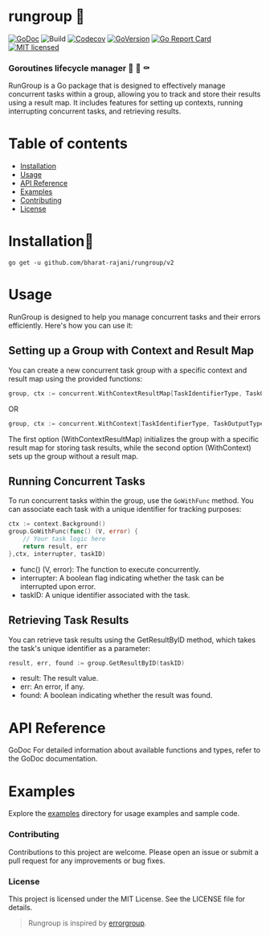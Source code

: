 # rungroup :rainbow:

[![GoDoc](https://pkg.go.dev/badge/github.com/bharat-rajani/rungroup)](https://godoc.org/github.com/bharat-rajani/rungroup)
![Build](https://github.com/bharat-rajani/rungroup/actions/workflows/push.yml/badge.svg)
[![Codecov](https://codecov.io/gh/bharat-rajani/rungroup/branch/main/graph/badge.svg?token=K0JRWEWYWX)](https://codecov.io/gh/bharat-rajani/rungroup)
[![GoVersion](https://img.shields.io/github/go-mod/go-version/bharat-rajani/rungroup)](https://github.com/bharat-rajani/rungroup/blob/main/go.mod)
[![Go Report Card](https://img.shields.io/badge/go%20report-A+-brightgreen.svg)](https://goreportcard.com/report/github.com/bharat-rajani/rungroup)
[![MIT licensed](https://img.shields.io/github/license/bharat-rajani/rungroup)](https://github.com/bharat-rajani/rungroup/blob/main/LICENSE)

### Goroutines lifecycle manager :bug: :butterfly: :coffin:

RunGroup is a Go package that is designed to effectively manage concurrent tasks within a group, allowing you to track and store their results using a result map. It includes features for setting up contexts, running interrupting concurrent tasks, and retrieving results.

Table of contents
=================

- [Installation](#installation-floppy_disk)
- [Usage](#usage)
- [API Reference](#api-reference)
- [Examples](#examples)
- [Contributing](#contributing)
- [License](#license)


Installation:floppy_disk:
=================

```shell
go get -u github.com/bharat-rajani/rungroup/v2   
```

Usage
=================

RunGroup is designed to help you manage concurrent tasks and their errors efficiently. Here's how you can use it:


## Setting up a Group with Context and Result Map
You can create a new concurrent task group with a specific context and result map using the provided functions:

```go
group, ctx := concurrent.WithContextResultMap[TaskIdentifierType, TaskOutputType](parentContext, resultMap)
```

OR

```go
group, ctx := concurrent.WithContext[TaskIdentifierType, TaskOutputType](parentContext)
```

The first option (WithContextResultMap) initializes the group with a specific result map for storing task results, while the second option (WithContext) sets up the group without a result map.

## Running Concurrent Tasks
To run concurrent tasks within the group, use the `GoWithFunc` method. You can associate each task with a unique identifier for tracking purposes:

```go
ctx := context.Background()
group.GoWithFunc(func() (V, error) {
    // Your task logic here
    return result, err
},ctx, interrupter, taskID)
```


- func() (V, error): The function to execute concurrently.
- interrupter: A boolean flag indicating whether the task can be interrupted upon error.
- taskID: A unique identifier associated with the task.


## Retrieving Task Results
You can retrieve task results using the GetResultByID method, which takes the task's unique identifier as a parameter:

```go
result, err, found := group.GetResultByID(taskID)
```

- result: The result value.
- err: An error, if any.
- found: A boolean indicating whether the result was found.

API Reference
=================

GoDoc
For detailed information about available functions and types, refer to the GoDoc documentation.

Examples
=================

Explore the [examples](examples/) directory for usage examples and sample code.

### Contributing
Contributions to this project are welcome. Please open an issue or submit a pull request for any improvements or bug fixes.

### License
This project is licensed under the MIT License. See the LICENSE file for details.

> Rungroup is inspired by [errorgroup]( https://github.com/golang/sync/blob/master/errgroup/errgroup.go).
